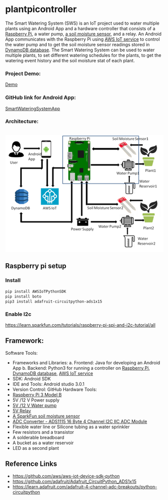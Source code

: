 # plantpicontroller
The Smart Watering System (SWS) is an IoT project used to water multiple plants using an Android App and a hardware controller that consists of a [Raspberry Pi](https://en.wikipedia.org/wiki/Raspberry_Pi), a water pump, [a soil moisture sensor](https://www.sparkfun.com/products/13322), and a relay. An Android App communicates with the Raspberry Pi using [AWS IoT service](https://aws.amazon.com/iot-core/) to control the water pump and to get the soil moisture sensor readings stored in [DynamoDB database](https://aws.amazon.com/dynamodb/). The Smart Watering System can be used to water multiple plants, to set different watering schedules for the plants, to get the watering event history and the soil moisture stat of each plant.

### Project Demo:
[Demo](https://youtu.be/lDwCmjK6jXQ)

### GitHub link for Android App:
[SmartWateringSystemApp](https://github.com/richamirashi/SmartWateringSystemApp)

### Architecture:
&nbsp;
![Architecture](https://github.com/richamirashi/SmartWateringSystemApp/blob/master/SmartWateringSystemArchitecture.PNG)

## Raspberry pi setup

### Install

```
pip install AWSIoTPythonSDK
pip install boto
pip3 install adafruit-circuitpython-ads1x15
```

### Enable I2c

https://learn.sparkfun.com/tutorials/raspberry-pi-spi-and-i2c-tutorial/all

## Framework:
Software Tools:
  * Frameworks and Libraries:
    a. Frontend: Java for developing an Android App
    b. Backend: Python3 for running a controller on [Raspberry Pi](https://en.wikipedia.org/wiki/Raspberry_Pi), [DynamoDB database](https://aws.amazon.com/dynamodb/), [AWS IoT service](https://aws.amazon.com/iot-core/)
  * SDK: Android SDK
  * IDE and Tools: Android studio 3.0.1
  * Version Control: GitHub
Hardware Tools:
  * [Raspberry Pi 3 Model B](https://www.amazon.com/CanaKit-Raspberry-Premium-Clear-Supply/dp/B07BC7BMHY)
  * 5V /12 V Power supply
  * [5V /12 V Water pump](https://www.amazon.com/gp/product/B07CZ7XFCF)
  * [5V Relay](https://www.amazon.com/gp/product/B00E0NTPP4)
  * [A SparkFun soil moisture sensor](https://www.sparkfun.com/products/13322)
  * [ADC Converter - ADS1115 16 Byte 4 Channel I2C IIC ADC Module](https://www.amazon.com/gp/product/B014KID8ZQ)
  * Flexible water line or Silicone tubing as a water sprinkler
  * Few resistors and a transistor
  * A solderable breadboard
  * A bucket as a water reservoir
  * LED as a second plant

## Reference Links

* https://github.com/aws/aws-iot-device-sdk-python
* https://github.com/adafruit/Adafruit_CircuitPython_ADS1x15
* https://learn.adafruit.com/adafruit-4-channel-adc-breakouts/python-circuitpython
